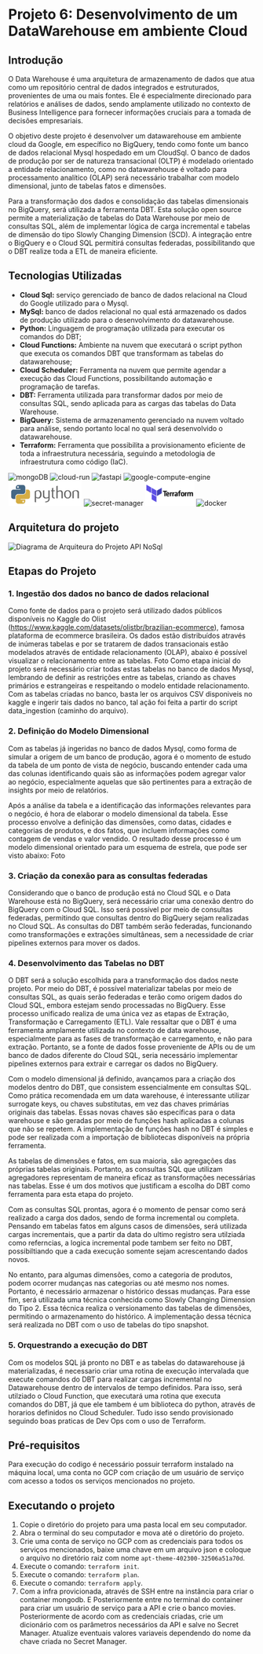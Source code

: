 # Projeto 6: Desenvolvimento de um DataWarehouse em ambiente Cloud

## Introdução
O Data Warehouse é uma arquitetura de armazenamento de dados que atua como um repositório central de dados integrados e estruturados, provenientes de uma ou mais fontes. Ele é especialmente direcionado para relatórios e análises de dados, sendo amplamente utilizado no contexto de Business Intelligence para fornecer informações cruciais para a tomada de decisões empresariais. 

O objetivo deste projeto é desenvolver um datawarehouse em ambiente cloud da Google, em específico no BigQuery, tendo como fonte um banco de dados relacional Mysql hospedado em um CloudSql. O banco de dados de produção por ser de natureza transacional (OLTP) é modelado orientado a entidade relacionamento, como no datawarehouse é voltado para processamento analítico (OLAP) será necessário trabalhar com modelo dimensional, junto de tabelas fatos e dimensões.

Para a transformação dos dados e consolidação das tabelas dimensionais no BigQuery, será utilizada a ferramenta DBT. Esta solução open source permite a materialização de tabelas do Data Warehouse por meio de consultas SQL, além de implementar lógica de carga incremental e tabelas de dimensão do tipo Slowly Changing Dimension (SCD). A integração entre o BigQuery e o Cloud SQL permitirá consultas federadas, possibilitando que o DBT realize toda a ETL de maneira eficiente. 

## Tecnologias Utilizadas
- **Cloud Sql:** serviço gerenciado de banco de dados relacional na Cloud do Google utilizado para o Mysql.
- **MySql:** banco de dados relacional no qual está armazenado os dados de produção utilizado para o desenvolvimento do datawarehouse.  
- **Python:** Linguagem de programação utilizada para executar os comandos do DBT;
- **Cloud Functions:** Ambiente na nuvem que executará o script python que executa os comandos DBT que transformam as tabelas do datawarehouse;
- **Cloud Scheduler:** Ferramenta na nuvem que permite agendar a execução das Cloud Functions, possibilitando automação e programação de tarefas. 
- **DBT:** Ferramenta utilizada para transformar dados por meio de consultas SQL, sendo aplicada para as cargas das tabelas do Data Warehouse. 
- **BigQuery:** Sistema de armazenamento gerenciado na nuvem voltado para análise, sendo portanto local no qual será desenvolvido o datawarehouse. 
- **Terraform:** Ferramenta que possibilita a provisionamento eficiente de toda a infraestrutura necessária, seguindo a metodologia de infraestrutura como código (IaC). 
  
<p align="left">
<img src="/img/MongoDB-Logo.jpg" alt="mongoDB" height="50" /> 
<img src="/img/cloud-run.png" alt="cloud-run" height="50" /> 
<img src="/img/fast-api.png" alt="fastapi" height="50"/> 
<img src="/img/Google-Compute-Engine.png" alt="google-compute-engine" height="50"/> 
<img src="/img/python-logo.png" alt="python" height="50"/> 
<img src="/img/secret-manager.png" alt="secret-manager" height="50"/> 
<img src="/img/terraform.png" alt="terraform" height="50"/> 
<img src="/img/docker-logo.png" alt="docker" height="50"/> 
</p>

## Arquitetura do projeto

![Diagrama de Arquiteura do Projeto API NoSql](img/arquitetura_api_nosql.png)

## Etapas do Projeto
### 1. Ingestão dos dados no banco de dados relacional
Como fonte de dados para o projeto será utilizado dados públicos disponíveis no Kaggle do Olist (https://www.kaggle.com/datasets/olistbr/brazilian-ecommerce), famosa plataforma de ecommerce brasileira. Os dados estão distribuídos através de inúmeras tabelas e por se tratarem de dados transacionais estão modelados através de entidade relacionamento (OLAP), abaixo é possível visualizar o relacionamento entre as tabelas.
Foto
Como etapa inicial do projeto será necessário criar todas estas tabelas no banco de dados Mysql,  lembrando de definir as restrições entre as tabelas, criando as chaves primários e estrangeiras e respeitando o modelo entidade relacionamento. Com as tabelas criadas no banco, basta ler os arquivos CSV disponiveis no kaggle e ingerir tais dados no banco, tal ação foi feita a partir do script data_ingestion (caminho do arquivo).

### 2. Definição do Modelo Dimensional
Com as tabelas já ingeridas no banco de dados Mysql, como forma de simular a origem de um banco de  produção, agora é o momento de estudo da tabela de um ponto de vista de negócio, buscando entender cada uma das colunas identificando quais são as informações podem agregar valor ao negócio, especialmente aquelas que são pertinentes para a extração de insights por meio de relatórios. 

Após a análise da tabela e a identificação das informações relevantes para o negócio, é hora de elaborar o modelo dimensional da tabela. Esse processo envolve a definição das dimensões, como datas, cidades e categorias de produtos, e dos fatos, que incluem informações como contagem de vendas e valor vendido. O resultado desse processo é um modelo dimensional orientado para um esquema de estrela, que pode ser visto abaixo:
Foto

### 3. Criação da conexão para as consultas federadas
Considerando que o banco de produção está no Cloud SQL e o Data Warehouse está no BigQuery, será necessário criar uma conexão dentro do BigQuery com o Cloud SQL. Isso será possível por meio de consultas federadas, permitindo que consultas dentro do BigQuery sejam realizadas no Cloud SQL. As consultas do DBT também serão federadas, funcionando como transformações e extrações simultâneas, sem a necessidade de criar pipelines externos para mover os dados. 

### 4. Desenvolvimento das Tabelas no DBT
O DBT será a solução escolhida para a transformação dos dados neste projeto. Por meio do DBT, é possível materializar tabelas por meio de consultas SQL, as quais serão federadas e terão como origem dados do Cloud SQL, embora estejam sendo processadas no BigQuery. Esse processo unificado realiza de uma única vez as etapas de Extração, Transformação e Carregamento (ETL). Vale ressaltar que o DBT é uma ferramenta amplamente utilizada no contexto de data warehouse, especialmente para as fases de transformação e carregamento, e não para extração. Portanto, se a fonte de dados fosse proveniente de APIs ou de um banco de dados diferente do Cloud SQL, seria necessário implementar pipelines externos para extrair e carregar os dados no BigQuery. 

Com o modelo dimensional já definido, avançamos para a criação dos modelos dentro do DBT, que consistem essencialmente em consultas SQL. Como prática recomendada em um data warehouse, é interessante utilizar surrogate keys, ou chaves substitutas, em vez das chaves primárias originais das tabelas. Essas novas chaves são específicas para o data warehouse e são geradas por meio de funções hash aplicadas a colunas que não se repetem. A implementação de funções hash no DBT é simples e pode ser realizada com a importação de bibliotecas disponíveis na própria ferramenta. 

As tabelas de dimensões e fatos, em sua maioria, são agregações das próprias tabelas originais. Portanto, as consultas SQL que utilizam agregadores representam de maneira eficaz as transformações necessárias nas tabelas. Esse é um dos motivos que justificam a escolha do DBT como ferramenta para esta etapa do projeto. 

Com as consultas SQL prontas, agora é o momento de pensar como será realizado a carga dos dados, sendo de forma incremental ou completa. Pensando em tabelas fatos em alguns casos de dimensões, será utilizada cargas incrementais, que a partir da data do ultimo registro sera utilziada como referncias, a logica incremental pode tambem ser feito no DBT, possibiltiando que a cada execução somente sejam acrescentando dados novos.

No entanto, para algumas dimensões, como a categoria de produtos, podem ocorrer mudanças nas categorias ou até mesmo nos nomes. Portanto, é necessário armazenar o histórico dessas mudanças. Para esse fim, será utilizada uma técnica conhecida como Slowly Changing Dimension do Tipo 2. Essa técnica realiza o versionamento das tabelas de dimensões, permitindo o armazenamento do histórico. A implementação dessa técnica será realizada no DBT com o uso de tabelas do tipo snapshot. 

### 5. Orquestrando a execução do DBT
Com os modelos SQL já pronto no DBT e as tabelas do datawarehouse já materializadas, é necessario criar uma rotina de execução intervalada que execute comandos do DBT para realizar cargas incremental no Datawarehouse dentro de intervalos de tempo definidos. Para isso, será utilziado o Cloud Function, que executará uma rotina que executa comandos do DBT, já que ele tambem é um biblioteca do python, através de horarios definidos no Cloud Scheduler. Tudo isso sendo provisionado seguindo boas praticas de Dev Ops com o uso de Terraform.

## Pré-requisitos
Para execução do codigo é necessário possuir terraform instalado na máquina local, uma conta no GCP com criação de um usuário de serviço com acesso a todos os serviços mencionados no projeto. 

## Executando o projeto
1. Copie o diretório do projeto para uma pasta local em seu computador.
2. Abra o terminal do seu computador e mova até o diretório do projeto.
3. Crie uma conta de serviço no GCP com as credenciais para todos os serviços mencionados, baixe uma chave em um arquivo json e coloque o arquivo no diretório raiz com nome `apt-theme-402300-32506a51a70d`.
4. Execute o comando: `terraform init`.
5. Execute o comando: `terraform plan`.
6. Execute o comando: `terraform apply`.
7. Com a infra provicionada, através de SSH entre na instância para criar o container mongodb. E Posteriormente entre no terminal do container para criar um usuário de serviço para a API e crie o banco movies. Posteriormente de acordo com as credenciais criadas, crie um dicionário com os parâmetros necessários da API e salve no Secret Manager. Atualize eventuais valores variaveis dependendo do nome da chave criada no Secret Manager.
